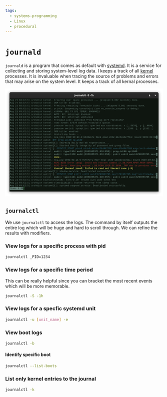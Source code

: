 ```yaml
---
tags:
  - systems-programming
  - Linux
  - procedural
---
```


# `journald`

`journald` is a program that comes as default with [systemd](systemd.md). It is
a service for collecting and storing system-level log data. I keeps a track of
all [kernel](The_Kernel.md) processes. It is invaluable when tracing the source
of problems and errors that may arise on the system level. It keeps a track of
all kernal processes.

![](/img/journald.png)

## `journalctl`

We use `journalctl` to access the logs. The command by itself outputs the entire
log which will be huge and hard to scroll through. We can refine the results
with modifiers.

### View logs for a specific process with pid

```bash
journalctl _PID=1234
```

### View logs for a specific time period

This can be really helpful since you can bracket the most recent events which
will be more memorable.

```bash
journalctl -S -1h
```

### View logs for a specfic systemd unit

```bash
journalctl -u [unit_name] -e
```

### View boot logs

```bash
journalctl -b
```

#### Identify specific boot

```bash
journalctl --list-boots

```

### List only kernel entries to the journal

```bash
journalctl -k

```
